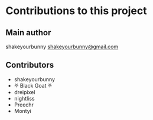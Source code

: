 Contributions to this project
=============================

Main author
----------
shakeyourbunny <shakeyourbunny@gmail.com>


Contributors
------------
- shakeyourbunny
- ⛧ Black Goat ⛧
- dreipixel
- nightliss
- Preechr
- Montyi

